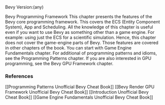Bevy Version:(any)


Bevy Programming Framework
This chapter presents the features of the Bevy core programming framework. This
covers the ECS (Entity Component System), App and Scheduling.
All the knowledge of this chapter is useful even if you want to use Bevy as
something other than a game engine. For example: using just the ECS for a
scientific simulation.
Hence, this chapter does not cover the game-engine parts of Bevy. Those
features are covered in other chapters of the book. You can start with
Game Engine Fundamentals chapter.
For additional of programming patterns and idioms, see the Programming
Patterns chapter.
If you are also interested in GPU programming, see the Bevy GPU
Framework chapter.

### References
[[Programming Patterns  Unofficial Bevy Cheat Book]] [[Bevy Render GPU Framework  Unofficial Bevy Cheat Book]] [[Introduction  Unofficial Bevy Cheat Book]] [[Game Engine Fundamentals  Unofficial Bevy Cheat Book]] 